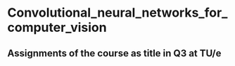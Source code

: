 # Convolutional_neural_networks_for_computer_vision

## Assignments of the course as title in Q3 at TU/e 
